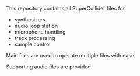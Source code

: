 This repository contains all SuperCollider files for 
* synthesizers
* audio loop station
* microphone handling
* track processing
* sample control

Main files are used to operate multiple files with ease

Supporting audio files are provided
